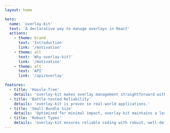 ```yaml
---
layout: home

hero:
  name: 'overlay-kit'
  text: 'A declarative way to manage overlays in React'
  actions:
    - theme: brand
      text: 'Introduction'
      link: '/motivation'
    - theme: alt
      text: 'Why overlay-kit?'
      link: '/motivation'
    - theme: alt
      text: 'API'
      link: '/api/overlay'

features:
  - title: 'Hassle-free'
    details: 'overlay-kit makes overlay management straightforward with a simple function call: overlay.open(...).'
  - title: 'Battle-tested Reliability'
    details: 'overlay-kit is proven in real-world applications.'
  - title: 'Small Bundle Size'
    details: 'Optimized for minimal impact, overlay-kit maintains a lean footprint with a gzipped size of only 1KB.'
  - title: 'Robust Types'
    details: 'overlay-kit ensures reliable coding with robust, well-defined types for all functionalities.'
---
```

